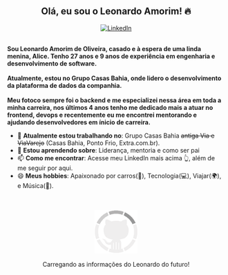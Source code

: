 <div>
    <div align=center>
        <h2>Olá, eu sou o Leonardo Amorim! 🔥</h2>
    </div>
    <div align=center>
        <a href="https://www.linkedin.com/in/leonardo-amorim-de-oliveira-18a789106/"><img src="https://img.shields.io/badge/Linkedin-0077b5?style=flat&logo=linkedin" alt="LinkedIn" /></a>
    </div>
    <div align=left>
        <br>
        <p>
            <strong>
                Sou Leonardo Amorim de Oliveira, casado e à espera de uma linda menina, Alice. Tenho 27 anos e 9 anos de experiência em engenharia e desenvolvimento de software.<br><br>
                Atualmente, estou no Grupo Casas Bahia, onde lidero o desenvolvimento da plataforma de dados da companhia.<br><br>
                Meu fotoco sempre foi o backend e me especializei nessa área em toda a minha carreira, nos últimos 4 anos tenho me dedicado mais a atuar no frontend, devops e recentemente eu me encontrei mentorando e ajudando desenvolvedores em ínicio de carreira.
            </strong>
        </p>
        <ul>
            <li>🌱 <b>Atualmente estou trabalhando no</b>: Grupo Casas Bahia <s>antiga Via e ViaVarejo</s> (Casas Bahia, Ponto Frio, Extra.com.br).</li>
            <li>🎯 <b>Estou aprendendo sobre</b>: Liderança, mentoria e como ser pai </li>
            <li>📫 <b>Como me encontrar</b>: Acesse meu LinkedIn mais acima 👆, além de me seguir por aqui.</li>
            <li>😄 <b>Meus hobbies</b>: Apaixonado por carros(🚗), Tecnologia(💻), Viajar(🌍), e Música(🎸).</li>
        </ul>
    </div>
    <div align=center>
        <br><br>
        <img src="https://raw.githubusercontent.com/AhmedFathyDev/AhmedFathyDev/main/GitHub.gif" alt="GitHub Octocat Logo" height="100">
        <p>Carregando as informações do Leonardo do futuro!</p>
    </div>
</div>

